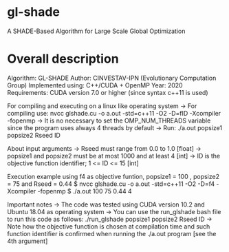 # gl-shade
A SHADE-Based Algorithm for Large Scale Global Optimization 

# Overall description
Algorithm: GL-SHADE
Author: CINVESTAV-IPN (Evolutionary Computation Group)
Implemented using: C++/CUDA + OpenMP
Year: 2020
Requirements: CUDA version 7.0 or higher (since syntax c++11 is used)   

For compiling and executing on a linux like operating system
    -> For compiling use: nvcc glshade.cu -o a.out -std=c++11 -O2 -D=fID -Xcompiler -fopenmp
    -> It is no necessary to set the OMP_NUM_THREADS variable since the program uses always 4 threads by default 
    -> Run: ./a.out popsize1 popsize2 Rseed ID

About input arguments 
    -> Rseed must range from 0.0 to 1.0 [float]
    -> popsize1 and popsize2 must be at most 1000 and at least 4 [int]
    -> ID is the objective function identifier; 1 <= ID <= 15 [int] 

Execution example using f4 as objective funtion, popsize1 = 100 , popsize2 = 75 and Rseed = 0.44
$ nvcc glshade.cu -o a.out -std=c++11 -O2 -D=f4 -Xcompiler -fopenmp
$ ./a.out 100 75 0.44 4
 
Important notes
    -> The code was tested using CUDA version 10.2 and Ubuntu 18.04 as operating system 
    -> You can use the run_glshade bash file to run this code as follows: ./run_glshade popsize1 popsize2 Rseed ID 
    -> Note how the objective function is chosen at compilation time and such function 
       identifier is confirmed when running the ./a.out program [see the 4th argument] 
